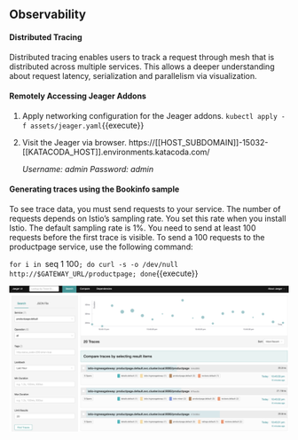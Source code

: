 ## Observability 

#### Distributed Tracing
Distributed tracing enables users to track a request through mesh that is distributed across multiple services. This allows a deeper understanding about request latency, serialization and parallelism via visualization.
 
#### Remotely Accessing Jeager Addons

1. Apply networking configuration for the Jeager addons.
`kubectl apply -f assets/jeager.yaml`{{execute}}
1. Visit the Jeager via browser.
   https://[[HOST_SUBDOMAIN]]-15032-[[KATACODA_HOST]].environments.katacoda.com/

   *Username: admin*
   *Password: admin* 

#### Generating traces using the Bookinfo sample

To see trace data, you must send requests to your service. The number of requests depends on Istio’s sampling rate. You set this rate when you install Istio. The default sampling rate is 1%. You need to send at least 100 requests before the first trace is visible. To send a 100 requests to the productpage service, use the following command:

`for i in `seq 1 100`; do curl -s -o /dev/null http://$GATEWAY_URL/productpage; done`{{execute}}


![architecture](assets/jeager.png)
